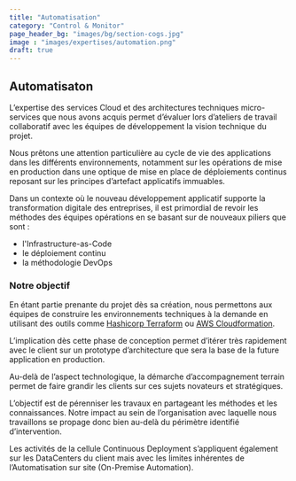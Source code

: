 ```yaml
---
title: "Automatisation"
category: "Control & Monitor"
page_header_bg: "images/bg/section-cogs.jpg"
image : "images/expertises/automation.png"
draft: true
---
```



## Automatisaton

L’expertise des services Cloud et des architectures techniques micro-services que nous avons acquis permet d’évaluer lors d’ateliers de travail collaboratif avec les équipes de développement la vision technique du projet.

Nous prêtons une attention particulière au cycle de vie des applications dans les différents environnements, notamment sur les opérations de mise en production dans une optique de mise en place de déploiements continus reposant sur les principes d’artefact applicatifs immuables.

Dans un contexte où le nouveau développement applicatif supporte la transformation digitale des entreprises, il est primordial de revoir les méthodes des équipes opérations en se basant sur de nouveaux piliers que sont :

- l'Infrastructure-as-Code
- le déploiement continu
- la méthodologie DevOps

### Notre objectif

En étant partie prenante du projet dès sa création, nous permettons aux équipes de construire les environnements techniques à la demande en utilisant des outils comme [Hashicorp Terraform](https://www.terraform.io/) ou [AWS Cloudformation](https://aws.amazon.com/cloudformation/).

L’implication dès cette phase de conception permet d’itérer très rapidement avec le client sur un prototype d’architecture que sera la base de la future application en production.

Au-delà de l’aspect technologique, la démarche d’accompagnement terrain permet de faire grandir les clients sur ces sujets novateurs et stratégiques.

L’objectif est de pérenniser les travaux en partageant les méthodes et les connaissances. Notre impact au sein de l’organisation avec laquelle nous travaillons se propage donc bien au-delà du périmètre identifié d’intervention.

Les activités de la cellule Continuous Deployment s’appliquent également sur les DataCenters du client mais avec les limites inhérentes de l’Automatisation sur site (On-Premise Automation).
